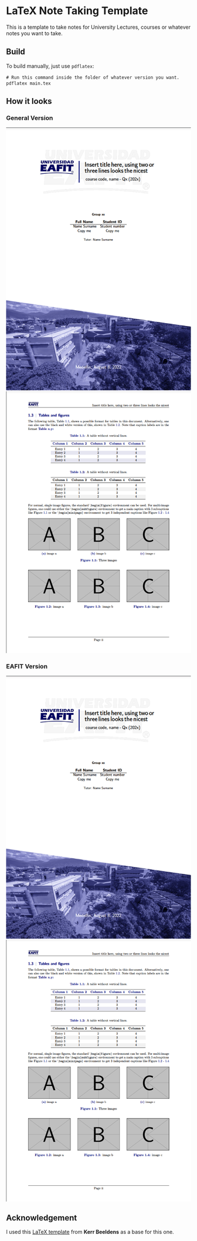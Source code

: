 # LaTeX Note Taking Template

This is a template to take notes for University Lectures, courses or whatever
notes you want to take.

## Build

To build manually, just use `pdflatex`:
```shell
# Run this command inside the folder of whatever version you want.
pdflatex main.tex
```

## How it looks

### General Version

![General_Version_00](Assets/EAFIT_Version_00.png)
![General_Version_01](Assets/EAFIT_Version_01.png)

### EAFIT Version

![EAFIT_Version_00](Assets/EAFIT_Version_00.png)
![EAFIT_Version_01](Assets/EAFIT_Version_01.png)

## Acknowledgement

I used this [LaTeX template](https://www.overleaf.com/latex/templates/report-template-v1-dot-0/xvtpxwgvmwyr) from **Kerr Beeldens** as a base for this one.
